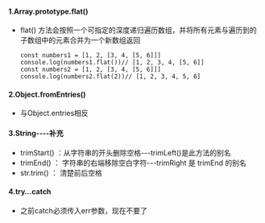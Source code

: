 #### 1.Array.prototype.flat()

- flat() 方法会按照一个可指定的深度递归遍历数组，并将所有元素与遍历到的子数组中的元素合并为一个新数组返回

  ```
  const numbers1 = [1, 2, [3, 4, [5, 6]]]
  console.log(numbers1.flat())// [1, 2, 3, 4, [5, 6]]
  const numbers2 = [1, 2, [3, 4, [5, 6]]]
  console.log(numbers2.flat(2))// [1, 2, 3, 4, 5, 6]
  ```

#### 2.Object.fromEntries()

- 与Object.entries相反

#### 3.String----补充

- trimStart() ：从字符串的开头删除空格---trimLeft()是此方法的别名
- trimEnd() ： 字符串的右端移除空白字符---trimRight 是 trimEnd 的别名
- str.trim() ： 清楚前后空格

#### 4.try…catch

- 之前catch必须传入err参数，现在不要了

